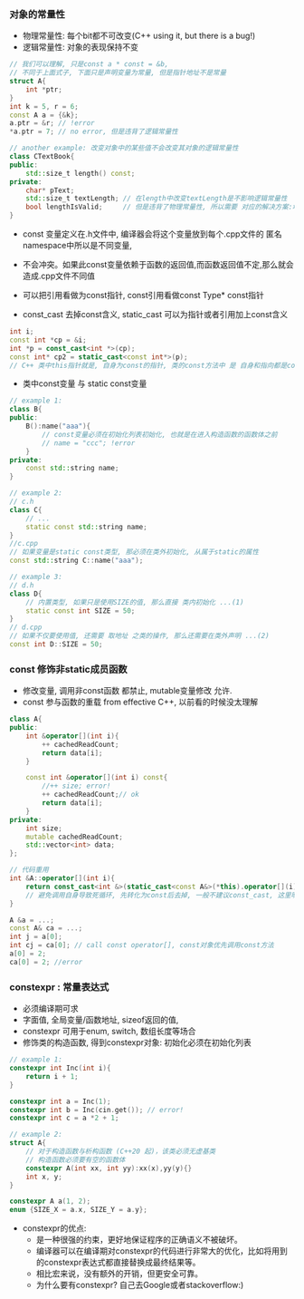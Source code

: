 ### 对象的常量性
- 物理常量性: 每个bit都不可改变(C++ using it, but there is a bug!)
- 逻辑常量性: 对象的表现保持不变

```C++
// 我们可以理解, 只是const a * const = &b, 
// 不同于上面式子, 下面只是声明变量为常量, 但是指针地址不是常量
struct A{
    int *ptr;
}
int k = 5, r = 6;
const A a = {&k};
a.ptr = &r; // !error
*a.ptr = 7; // no error, 但是违背了逻辑常量性

// another example: 改变对象中的某些值不会改变其对象的逻辑常量性
class CTextBook{
public:
    std::size_t length() const;
private:
    char* pText;
    std::size_t textLength; // 在length中改变textLength是不影响逻辑常量性
    bool lengthIsValid;     // 但是违背了物理常量性, 所以需要 对应的解决方案:增加mutable关键字
}
```
- const 变量定义在.h文件中, 编译器会将这个变量放到每个.cpp文件的 匿名namespace中所以是不同变量, 
- 不会冲突。如果此const变量依赖于函数的返回值,而函数返回值不定,那么就会造成.cpp文件不同值

- 可以把引用看做为const指针, const引用看做const Type* const指针
- const_cast 去掉const含义, static_cast 可以为指针或者引用加上const含义
```C++
int i;
const int *cp = &i;
int *p = const_cast<int *>(cp);
const int* cp2 = static_cast<const int*>(p);
// C++ 类中this指针就是, 自身为const的指针, 类的const方法中 是 自身和指向都是const
```

- 类中const变量 与 static const变量
```C++
// example 1:
class B{
public:
    B():name("aaa"){
        // const变量必须在初始化列表初始化, 也就是在进入构造函数的函数体之前
        // name = "ccc"; !error
    }
private:
    const std::string name;
}

// example 2:
// c.h
class C{
    // ...
    static const std::string name;
}
//c.cpp
// 如果变量是static const类型, 那必须在类外初始化, 从属于static的属性
const std::string C::name("aaa");

// example 3:
// d.h
class D{
    // 内置类型, 如果只是使用SIZE的值, 那么直接 类内初始化 ...(1)
    static const int SIZE = 50; 
}
// d.cpp
// 如果不仅要使用值, 还需要 取地址 之类的操作, 那么还需要在类外声明 ...(2)
const int D::SIZE = 50; 
```

### const 修饰非static成员函数
- 修改变量, 调用非const函数 都禁止, mutable变量修改 允许.
- const 参与函数的重载 from effective C++, 以前看的时候没太理解
```C++
class A{
public:
    int &operator[](int i){
        ++ cachedReadCount;
        return data[i];
    }

    const int &operator[](int i) const{
        //++ size; error!
        ++ cachedReadCount;// ok
        return data[i];
    }
private:
    int size;
    mutable cachedReadCount;
    std::vector<int> data;
};

// 代码重用
int &A::operator[](int i){
    return const_cast<int &>(static_cast<const A&>(*this).operator[](i));
    // 避免调用自身导致死循环, 先转化为const后去掉, 一般不建议const_cast, 这里明确知道是调用非const对象, 所以安全
}

A &a = ...;
const A& ca = ...;
int j = a[0];
int cj = ca[0]; // call const operator[], const对象优先调用const方法
a[0] = 2;
ca[0] = 2; //error
``` 


### constexpr : 常量表达式
- 必须编译期可求
- 字面值, 全局变量/函数地址, sizeof返回的值, 
- constexpr 可用于enum, switch, 数组长度等场合
- 修饰类的构造函数, 得到constexpr对象: 初始化必须在初始化列表
```C++
// example 1:
constexpr int Inc(int i){
    return i + 1;
}

constexpr int a = Inc(1);
constexpr int b = Inc(cin.get()); // error!
constexpr int c = a *2 + 1;

// example 2:
struct A{
    // 对于构造函数与析构函数 (C++20 起)，该类必须无虚基类 
    // 构造函数必须要有空的函数体
    constexpr A(int xx, int yy):xx(x),yy(y){}
    int x, y;
}

constexpr A a(1, 2);
enum {SIZE_X = a.x, SIZE_Y = a.y};
```
- constexpr的优点: 
    - 是一种很强的约束，更好地保证程序的正确语义不被破坏。
    - 编译器可以在编译期对constexpr的代码进行非常大的优化，比如将用到的constexpr表达式都直接替换成最终结果等。
    - 相比宏来说，没有额外的开销，但更安全可靠。
    - 为什么要有constexpr? 自己去Google或者stackoverflow:)


